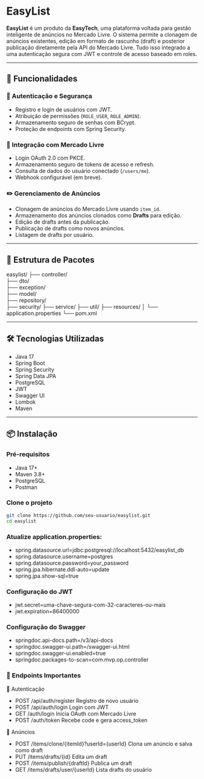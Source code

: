 # EasyList

**EasyList** é um produto da **EasyTech**, uma plataforma voltada para gestão inteligente de anúncios no Mercado Livre. O sistema permite a clonagem de anúncios existentes, edição em formato de rascunho (draft) e posterior publicação diretamente pela API do Mercado Livre. Tudo isso integrado a uma autenticação segura com JWT e controle de acesso baseado em roles.

---

## 🚀 Funcionalidades

### 🔐 Autenticação e Segurança
- Registro e login de usuários com JWT.
- Atribuição de permissões (`ROLE_USER`, `ROLE_ADMIN`).
- Armazenamento seguro de senhas com BCrypt.
- Proteção de endpoints com Spring Security.

### 🛒 Integração com Mercado Livre
- Login OAuth 2.0 com PKCE.
- Armazenamento seguro de tokens de acesso e refresh.
- Consulta de dados do usuário conectado (`/users/me`).
- Webhook configurável (em breve).

### ✏️ Gerenciamento de Anúncios
- Clonagem de anúncios do Mercado Livre usando `item_id`.
- Armazenamento dos anúncios clonados como **Drafts** para edição.
- Edição de drafts antes da publicação.
- Publicação de drafts como novos anúncios.
- Listagem de drafts por usuário.

---

## 🧱 Estrutura de Pacotes
easylist/
├── controller/      
├── dto/              
├── exception/     
├── model/          
├── repository/         
├── security/ 
├── service/
├── util/
├── resources/
│   └── application.properties
└── pom.xml


---

## 🛠️ Tecnologias Utilizadas

- Java 17  
- Spring Boot  
- Spring Security  
- Spring Data JPA  
- PostgreSQL  
- JWT   
- Swagger UI  
- Lombok  
- Maven

---

## 📦 Instalação

### Pré-requisitos

- Java 17+
- Maven 3.8+
- PostgreSQL
- Postman



### Clone o projeto

```bash
git clone https://github.com/seu-usuario/easylist.git
cd easylist

```

### Atualize application.properties:

- spring.datasource.url=jdbc:postgresql://localhost:5432/easylist_db
- spring.datasource.username=postgres
- spring.datasource.password=your_password
- spring.jpa.hibernate.ddl-auto=update
- spring.jpa.show-sql=true

### Configuração do JWT

- jwt.secret=uma-chave-segura-com-32-caracteres-ou-mais
- jwt.expiration=86400000

### Configuração do Swagger

- springdoc.api-docs.path=/v3/api-docs
- springdoc.swagger-ui.path=/swagger-ui.html
- springdoc.swagger-ui.enabled=true
- springdoc.packages-to-scan=com.mvp.op.controller

### 🧪 Endpoints Importantes

🔑 Autenticação


- POST	/api/auth/register	Registro de novo usuário
- POST	/api/auth/login	Login com JWT
- GET	/auth/login	Inicia OAuth com Mercado Livre
- POST	/auth/token	Recebe code e gera access_token

🛒 Anúncios

- POST	/items/clone/{itemId}?userId={userId}	Clona um anúncio e salva como draft
- PUT	/items/drafts/{id}	Edita um draft
- POST	/items/publish/{draftId}	Publica um draft
- GET	/items/drafts/user/{userId}	Lista drafts do usuário

